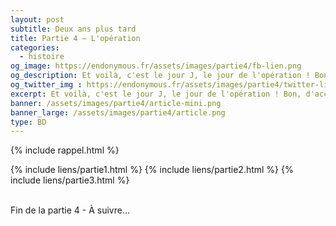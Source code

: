 ```yaml
---
layout: post
subtitle: Deux ans plus tard
title: Partie 4 – L'opération
categories:
  - histoire
og_image: https://endonymous.fr/assets/images/partie4/fb-lien.png
og_description: Et voilà, c'est le jour J, le jour de l'opération ! Bon, d'accord je n'ai fait que dormir pendant cette opération. On pourrait alors croire que je n'ai pas grand chose à raconter mais détrompe-toi très cher lecteur car il m'arrive toujours des crasses ! Voici la partie 4 de Deux ans plus tard.
og_twitter_img : https://endonymous.fr/assets/images/partie4/twitter-lien.png
excerpt: Et voilà, c'est le jour J, le jour de l'opération ! Bon, d'accord je n'ai fait que dormir pendant cette opération. On pourrait alors croire que je n'ai pas grand chose à raconter mais détrompe-toi très cher lecteur car il m'arrive toujours des crasses ! Voici la partie 4 de <em>Deux ans plus tard</em>.
banner: /assets/images/partie4/article-mini.png
banner_large: /assets/images/partie4/article.png
type: BD
---
```


{% include rappel.html %}
<div class="flex-link">
{% include liens/partie1.html %}
{% include liens/partie2.html %}
{% include liens/partie3.html %}
</div>
<div class="graph">
    <img src="/assets/images/partie4/04- (1).png" alt="">
    <img src="/assets/images/partie4/04- (2).png" alt="">
    <img src="/assets/images/partie4/04- (3).png" alt="">
    <img src="/assets/images/partie4/04- (4).png" alt="">
    <img src="/assets/images/partie4/04- (5).png" alt="">
    <img src="/assets/images/partie4/04- (6).png" alt="">
    <img src="/assets/images/partie4/04- (7).png" alt="">
    <img src="/assets/images/partie4/04- (8).png" alt="">
    <img src="/assets/images/partie4/04- (9).png" alt="">
    <img src="/assets/images/partie4/04- (10).png" alt="">
    <img src="/assets/images/partie4/04- (11).png" alt="">
    <img src="/assets/images/partie4/04- (12).png" alt="">
    <img src="/assets/images/partie4/04- (13).png" alt="">
    <img src="/assets/images/partie4/04- (14).png" alt="">
    <img src="/assets/images/partie4/04- (15).png" alt="">
    <img src="/assets/images/partie4/04- (16).png" alt="">
    <img src="/assets/images/partie4/04- (17).png" alt="">
    <img src="/assets/images/partie4/04- (18).png" alt="">
    <img src="/assets/images/partie4/04- (19).png" alt="">
    <img src="/assets/images/partie4/04- (20).png" alt="">
    <img src="/assets/images/partie4/04- (21).png" alt="">
    <img src="/assets/images/partie4/04- (22).png" alt="">
    <img src="/assets/images/partie4/04- (23).png" alt="">
    <img src="/assets/images/partie4/04- (24).png" alt="">
    <img src="/assets/images/partie4/04- (25).png" alt="">
    <img src="/assets/images/partie4/04- (26).png" alt="">
    <img src="/assets/images/partie4/04- (27).png" alt="">
</div>
<div class="bd">
    <p class="asuivre">Fin de la partie 4 - À suivre…</p>
</div>



